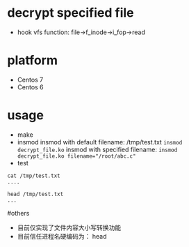 # decrypt specified file
- hook vfs function:
file->f_inode->i_fop->read

# platform
- Centos 7
- Centos 6

# usage
- make
- insmod
insmod with default filename: /tmp/test.txt
```insmod decrypt_file.ko```
insmod with specified filename:
```insmod decrypt_file.ko filename="/root/abc.c"```
- test
```
cat /tmp/test.txt
....

head /tmp/test.txt
...
```

#others
- 目前仅实现了文件内容大小写转换功能
- 目前信任进程名硬编码为： head

